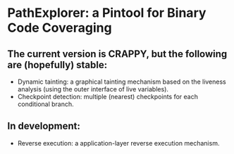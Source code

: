 PathExplorer: a Pintool for Binary Code Coveraging 
==================================================

The current version is CRAPPY, but the following are (hopefully) stable:
------------------------------------------------------------------------

* Dynamic tainting: a graphical tainting mechanism based on the liveness analysis (using the outer interface of live variables).
* Checkpoint detection: multiple (nearest) checkpoints for each conditional branch.

In development:
---------------

* Reverse execution: a application-layer reverse execution mechanism.